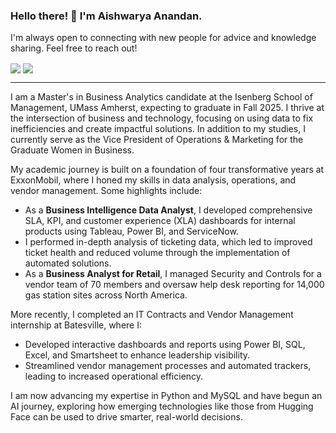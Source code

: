 ### Hello there! 👋 I'm Aishwarya Anandan. 

I'm always open to connecting with new people for advice and knowledge sharing. Feel free to reach out!

<p align="left">
<a href="https://www.linkedin.com/in/aishwarya-anandan" target="blank"><img align="center" src="https://img.shields.io/badge/linkedin-%230077B5.svg?&style=for-the-badge&logo=linkedin&logoColor=white" /></a>
<a href="mailto:aishwarya7599@gmail.com"><img align="center" src="https://img.shields.io/badge/gmail-%23D14836.svg?&style=for-the-badge&logo=gmail&logoColor=white" /></a>
</p>

---

I am a Master's in Business Analytics candidate at the Isenberg School of Management, UMass Amherst, expecting to graduate in Fall 2025. I thrive at the intersection of business and technology, focusing on using data to fix inefficiencies and create impactful solutions. In addition to my studies, I currently serve as the Vice President of Operations & Marketing for the Graduate Women in Business.

My academic journey is built on a foundation of four transformative years at ExxonMobil, where I honed my skills in data analysis, operations, and vendor management. Some highlights include:
- As a **Business Intelligence Data Analyst**, I developed comprehensive SLA, KPI, and customer experience (XLA) dashboards for internal products using Tableau, Power BI, and ServiceNow.
- I performed in-depth analysis of ticketing data, which led to improved ticket health and reduced volume through the implementation of automated solutions.
- As a **Business Analyst for Retail**, I managed Security and Controls for a vendor team of 70 members and oversaw help desk reporting for 14,000 gas station sites across North America.

More recently, I completed an IT Contracts and Vendor Management internship at Batesville, where I:
- Developed interactive dashboards and reports using Power BI, SQL, Excel, and Smartsheet to enhance leadership visibility.
- Streamlined vendor management processes and automated trackers, leading to increased operational efficiency.

I am now advancing my expertise in Python and MySQL and have begun an AI journey, exploring how emerging technologies like those from Hugging Face can be used to drive smarter, real-world decisions.
